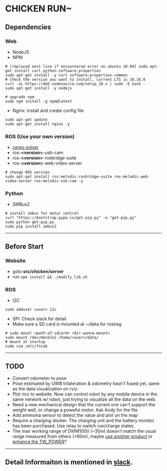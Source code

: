 
# CHICKEN RUN~

## Dependencies
### Web
- NodeJS
- NPM
```
# [replaced next line if encountered error on ubuntu 18.04] sudo apt-get install curl python-software-properties
sudo apt-get install -y curl software-properties-common
# Check the version you want to install, current LTS is 10.16.0
curl -sL https://deb.nodesource.com/setup_10.x | sudo -E bash -
sudo apt-get install -y nodejs

# upgrade npm
sudo npm install -g npm@latest
```
- Nginx: install and create config file
```
sudo apt-get update
sudo apt-get install nginx -y
```

### ROS (Use your own version)
- [ceres-solver](http://ceres-solver.org/installation.html#linux)
- ros-**&lt;version&gt;**-usb-cam
- ros-**&lt;version&gt;**-rosbridge-suite
- ros-**&lt;version&gt;**-web-video-server

```
# change ROS version
sudo apt-get install ros-melodic-rosbridge-suite ros-melodic-web-video-server ros-melodic-usb-cam -y
```

### Python
- SMBus2
```
# install smbus for motor control
curl "https://bootstrap.pypa.io/get-pip.py" -o "get-pip.py"
sudo python get-pip.py
sudo pip install smbus2
```
---
## Before Start
### Website
- goto **src/chicken/server**
- run `npm install && ./modify_lib.sh`
### ROS
- I2C
```
sudo adduser <user> i2c
```
- SPI: Check slack for detail
- Make sure a SD card is mounted at ~/data for rosbag
```
# sudo mount <path-of-sdcard> <dir-wanna-mount>
sudo mount /dev/mmcblk2 /home/<user>/data/
# mount at startup
sudo vim /etc/fstab
```
---
## TODO
- Convert odometer to pose
- Pose estimated by UWB trilateration & odometry hasn't fused yet, same as the data visualization on rviz.
- Plot rivz to website. Now can control robot by any mobile device in the same network w/ robot, just trying to visualize all the data on the web.
- Need a new mechanical design that the current one can't support the weight well, or change a poweful motor. Ask Andy for the file.
- Add ammonia sensor to detect the value and plot on the map
- Require a charging docker. The charging unit and the battery monitor has been purchased. Use relay to switch run/charge states.
- The max working range of DWM1000 (~35m) doesn't match the usual range measured from others (>60m), maybe [use another product](https://github.com/thotro/arduino-dw1000/issues/129#issuecomment-482418845) or [enhance the TW_POWER](https://github.com/thotro/arduino-dw1000/issues/245)?
---
## Detail Informaiton is mentioned in [slack](https://robot304.slack.com).